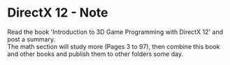 # DirectX 12 - Note

Read the book 'Introduction to 3D Game Programming with DirectX 12' and post a summary.  
The math section will study more (Pages 3 to 97), then combine this book and other books and publish them to other folders some day.